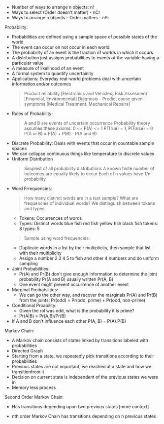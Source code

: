 - Number of ways to arrange n objects: n!
- Ways to select (Order doesn't matter) - nCr
- Ways to arrange n objects - Order matters - nPr

Probability:
- Probabilities are defined using a sample space of possible states of the world
- The event can occur on not occur in each world
- The probability of an event is the fraction of worlds in which it occurs
- A distribution just assigns probabilities to events of the variable having a particular value 
- A measure of likelihood of an event
- A formal system to quantify uncertainity
- Applications: Everyday real-world problems deal with uncertain information and/or outcomes
  > Product reliability [Electronics and Vehicles]
  > Risk Assesment [Financial, Environmental]
  > Diagnosis - Predict cause given symptoms [Medical Treatment, Mechanical Repairs]
- Rules of Probability:
  > A and B are events of uncertain occurrence
  > Probability  theory assumes these axioms: 0 <= P(A) <= 1
  > P(True) = 1, P(False) = 0
  > P(A or B) = P(A) + P(B) - P(A and B)
- Discrete Probability: Deals with events that occur in countable sample spaces
- We can collapse continuous things like temperature to discrete values
- Uniform Distribution
  > Simplest of all probability distributions
  > A known finite number of outcomes are equally likely to occur
  > Each of n values have 1/n probability
- Word Frrequencies:
  > How many distinct words are in a text sample?
  > What are frequencies of individual words?
  > We distinguish between tokens and types:
    - Tokens: Occurrences of words
    - Types: Distinct words 
    blue fish red fish yellow fish black fish
    tokens: 8
    types: 5
  > Sample using word frequencies:
    - Duplicate words in a list by their multiplicity, then sample that list with their multiplicity
    - Assign a number 2 3 4 5 to fish and other 4 numbers and do uniform sampling
- Joint Probabilities:
  - Pr(A) and Pr(B) don't give enough information to determine the joint probability Pr(A and B)
    usually written Pr(A, B)
  - One event might prevent occurrence of another event
- Marginal Proibabilities:
  - We can go the other way, and recover the marginals Pr(A) and Pr(B) from the joints:
    Pr(odd) = Pr(odd, prime) + Pr(odd, non-prime)
- Conditional Proability:
  - Given the rol was odd, what is the probability it is prime?
  - Pr(A|B) = Pr(A,B)/Pr(B)
- If A and B don't influence each other P(A, B) = P(A).P(B)

Markov Chain:
- A Markov chain consists of states linked by transitions labeled with probabilities
- Directed Graph
- Starting from a state, we repeatedly pick transitions according to their probabilities
- Previous states are not important, we reached at a state and how we transitionfrom it
- Decision on current state is independent of the previous states we were in
- Memory less process

Second Order Markov Chain:
- Has transitions depending upon two previous states [more context]

- nth order Markov Chain has transitions depending on n previous states

